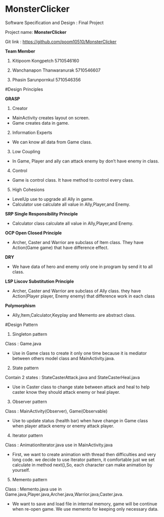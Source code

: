 # MonsterClicker
Software Specification and Design : Final Project

Project name: **MonsterClicker**

Git link : https://github.com/poom10510/MonsterClicker

**Team Member**

1) Kitipoom Kongpetch 				5710546160

2) Wanchanapon Thanwaranurak		5710546607

3) Phasin Sarunpornkul				5710546356

#Design  Principles

**GRASP**

1) Creator

- MainActivity creates layout on screen.
- Game creates data in game.
	
2) Information Experts

- We can know all data from Game class.
	
3) Low Coupling

- In Game, Player and ally can attack enemy by don’t have enemy in class. 

4) Control

- Game is control class. It have method to control every class.
	
5) High Cohesions

- LevelUp use to upgrade all Ally in game.
- Calculator use calculate all value in Ally,Player,and Enemy.

**SRP Single Responsibility Principle**

- Calculator class calculate all value in Ally,Player,and Enemy.

**OCP Open Closed Principle**

- Archer, Caster and Warrior are subclass of Item class. They have Action(Game game) that have difference effect.

**DRY**

- We have data of hero and enemy only one in program by send it to all class.

**LSP Liscov Substitution Principle**

- Archer, Caster and Warrior are subclass of Ally class. they have Action(Player player, Enemy enemy) that difference work in each class

**Polymorphism**

- Ally,Item,Calculator,Keyplay and Memento are abstract class.

#Design Pattern

1) Singleton pattern

Class : Game.java

- Use in Game class to create it only one time because it is mediator between 
           others model class and MainActivity.java. 

2) State pattern

Contain 2 states : StateCasterAttack.java and StateCasterHeal.java 

- Use in Caster class to change state between attack and heal to help caster know they should attack enemy or heal player.

3) Observer pattern

Class : MainActivity(Observer), Game(Observable)

- Use to update status (health bar) when have change in Game class when player attack enemy or enemy attack player.
 
4) Iterator pattern

Class : AnimationIterator.java use in MainActivity.java

- First, we want to create animation with thread then difficulties and very long code. we decide to use Iterator pattern, it comfortable just we set calculate in method next(),So, each character can make animation by yourself. 

5) Memento pattern

Class : Memento.java use in Game.java,Player.java,Archer.java,Warrior.java,Caster.java.

- We want to save and load file in internal memory, game will be continue when re-open game. We use memento for keeping only necessary data.
